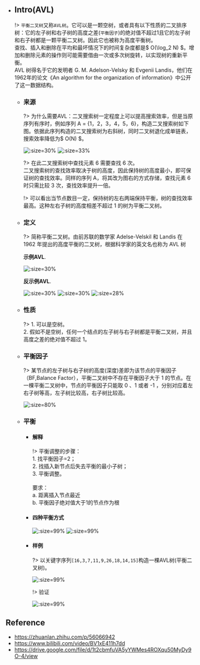 * ## Intro(AVL)

    !> `平衡二叉树`又称`AVL树`。它可以是一颗空树，或者具有以下性质的二叉排序树：它的左子树和右子树的高度之差(`平衡因子`)的绝对值不超过1且它的左子树和右子树都是一颗平衡二叉树。因此它也被称为高度平衡树。
    <br>查找、插入和删除在平均和最坏情况下的时间复杂度都是$ O(\log_2 N) $。增加和删除元素的操作则可能需要借由一次或多次树旋转，以实现树的重新平衡。
    <br>AVL 树得名于它的发明者 G. M. Adelson-Velsky 和 Evgenii Landis，他们在1962年的论文《An algorithm for the organization of information》中公开了这一数据结构。

    + ### 来源

        ?> 为什么需要AVL：二叉搜索树一定程度上可以提高搜索效率，但是当原序列有序时，例如序列 A = {1，2，3，4，5，6}，构造二叉搜索树如下图。依据此序列构造的二叉搜索树为右斜树，同时二叉树退化成单链表，搜索效率降低为$ O(N) $。

        ![](/.images/algo/tree/tree-AVL-01.png ':size=30%')
        ![](/.images/algo/tree/tree-AVL-02.png ':size=33%')

        ?> 在此二叉搜索树中查找元素 6 需要查找 6 次。
        <br>二叉搜索树的查找效率取决于树的高度，因此保持树的高度最小，即可保证树的查找效率。同样的序列 A，将其改为图右的方式存储，查找元素 6 时只需比较 3 次，查找效率提升一倍。
        
        !> 可以看出当节点数目一定，保持树的左右两端保持平衡，树的查找效率最高。这种左右子树的高度相差不超过 1 的树为平衡二叉树。

    
    + ### 定义

        ?> 简称平衡二叉树。由前苏联的数学家 Adelse-Velskil 和 Landis 在 1962 年提出的高度平衡的二叉树，根据科学家的英文名也称为 AVL 树

        **示例AVL**.

        ![](/.images/algo/tree/tree-AVL-03.png ':size=30%')

        **反示例AVL**.

        ![](/.images/algo/tree/tree-AVL-no-01.png ':size=30%')
        ![](/.images/algo/tree/tree-AVL-no-02.png ':size=30%')
        ![](/.images/algo/tree/tree-AVL-no-03.png ':size=28%')
        
    + ### 性质

        ?> 1. 可以是空树。
        <br>2. 假如不是空树，任何一个结点的左子树与右子树都是平衡二叉树，并且高度之差的绝对值不超过 1。

    + ### 平衡因子

        ?> 某节点的左子树与右子树的高度(深度)差即为该节点的平衡因子（BF,Balance Factor），平衡二叉树中不存在平衡因子大于 1 的节点。在一棵平衡二叉树中，节点的平衡因子只能取 0 、1 或者 -1 ，分别对应着左右子树等高，左子树比较高，右子树比较高。

        ![](/.images/algo/tree/tree-bf-01.png ':size=80%')

    + ### 平衡

        - #### 解释

            !> 平衡调整的步骤：
            <br>1. 找平衡因子=2；
            <br>2. 找插入新节点后失去平衡的最小子树；
            <br>3. 平衡调整。
            <br><br>要求：
            <br>a. 距离插入节点最近 
            <br>b. 平衡因子绝对值大于1的节点作为根
        
        - #### 四种平衡方式

            ![](/.images/algo/tree/tree-AVL-adjust-01.png ':size=99%')
            ![](/.images/algo/tree/tree-AVL-adjust-02.png ':size=99%')

        - #### 样例

            ?> 以关键字序列`[16,3,7,11,9,26,18,14,15]`构造一棵AVL树(平衡二叉树)。

            ![](/.images/algo/tree/tree-AVL-demo-01.png ':size=99%')

            !> 验证

            ![](/.images/algo/tree/tree-AVL-demo-02.png ':size=99%')





## Reference
* https://zhuanlan.zhihu.com/p/56066942
* https://www.bilibili.com/video/BV1xE411h7dd
* https://drive.google.com/file/d/1t2cbmfuVA5yYWMes4ROXqu50MyDy9O-4/view